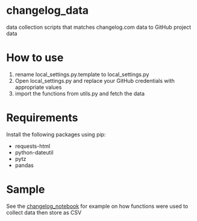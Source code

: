 # changelog_data
data collection scripts that matches changelog.com data to GitHub project data

# How to use
1. rename local_settings.py.template to local_settings.py
2. Open local_settings.py and replace your GitHub credentials with appropriate values
3. import the functions from utils.py and fetch the data

# Requirements
Install the following packages using pip:
- requests-html
- python-dateutil
- pytz
- pandas

# Sample
See the [changelog_notebook](./changelog_notebook.ipynb) for example on how functions were used to collect data then store as CSV

